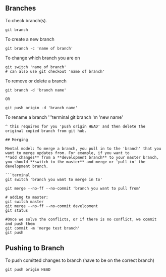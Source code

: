 
## Branches

To check branch(s).
``` terminal
git branch
```

To create a new branch
``` terminal
git branch -c 'name of branch'
```

To change which branch you are on
``` terminal
git switch 'name of branch'
# can also use git checkout 'name of branch'
```

To remove or delete a branch
```terminal
git branch -d 'branch name'

OR

git push origin -d 'branch name'
```

To rename a branch
'''terminal
git branch 'm 'new name'
```
^ this requires for you 'push origin HEAD' and then delete the original copied branch from git hub. 

## Merging

Mental model: To merge a branch, you pull in to the 'branch' that you want to merge updates from. For example, if you want to 
**add changes** from a **development branch** to your master branch, you should **switch to the master** and merge or 'pull in' the development branch. 

```terminal
git switch 'branch you want to merge in to'

git merge --no-ff --no-commit 'branch you want to pull from'

# adding to master:
git switch master
git merge --no-ff --no-commit development
git status

#Once we solve the conflicts, or if there is no conflict, we commit and push them
git commit -m 'merge test branch'
git push
```

## Pushing to Branch

To push comitted changes to branch (have to be on the correct branch)
```terminal
git push origin HEAD
```
